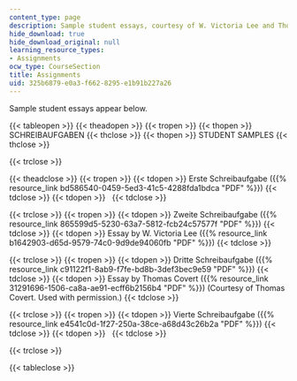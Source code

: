 ```yaml
---
content_type: page
description: Sample student essays, courtesy of W. Victoria Lee and Thomas Covert.
hide_download: true
hide_download_original: null
learning_resource_types:
- Assignments
ocw_type: CourseSection
title: Assignments
uid: 325b6879-e0a3-f662-8295-e1b91b227a26
---
```


Sample student essays appear below.

{{< tableopen >}}
{{< theadopen >}}
{{< tropen >}}
{{< thopen >}}
SCHREIBAUFGABEN
{{< thclose >}}
{{< thopen >}}
STUDENT SAMPLES
{{< thclose >}}

{{< trclose >}}

{{< theadclose >}}
{{< tropen >}}
{{< tdopen >}}
Erste Schreibaufgabe ({{% resource_link bd586540-0459-5ed3-41c5-4288fda1bdca "PDF" %}})
{{< tdclose >}}
{{< tdopen >}}
 
{{< tdclose >}}

{{< trclose >}}
{{< tropen >}}
{{< tdopen >}}
Zweite Schreibaufgabe ({{% resource_link 865599d5-5230-63a7-5812-fcb24c57577f "PDF" %}})
{{< tdclose >}}
{{< tdopen >}}
Essay by W. Victoria Lee ({{% resource_link b1642903-d65d-9579-74c0-9d9de94060fb "PDF" %}})
{{< tdclose >}}

{{< trclose >}}
{{< tropen >}}
{{< tdopen >}}
Dritte Schreibaufgabe ({{% resource_link c91122f1-8ab9-f7fe-bd8b-3def3bec9e59 "PDF" %}})
{{< tdclose >}}
{{< tdopen >}}
Essay by Thomas Covert ({{% resource_link 31291696-1506-ca8a-ae91-ecff6b2156b4 "PDF" %}}) (Courtesy of Thomas Covert. Used with permission.)
{{< tdclose >}}

{{< trclose >}}
{{< tropen >}}
{{< tdopen >}}
Vierte Schreibaufgabe ({{% resource_link e4541c0d-1f27-250a-38ce-a68d43c26b2a "PDF" %}})
{{< tdclose >}}
{{< tdopen >}}
 
{{< tdclose >}}

{{< trclose >}}

{{< tableclose >}}
